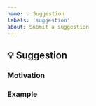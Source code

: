 ```yaml
---
name: 💡 Suggestion
labels: 'suggestion'
about: Submit a suggestion
---
```


## 💡 Suggestion

<!-- Please provide a clear and concise description of your suggestion. -->

### Motivation

<!-- Please outline the motivation for this suggestion. -->

### Example

<!-- Please provide an example of this suggestion in practice. -->
